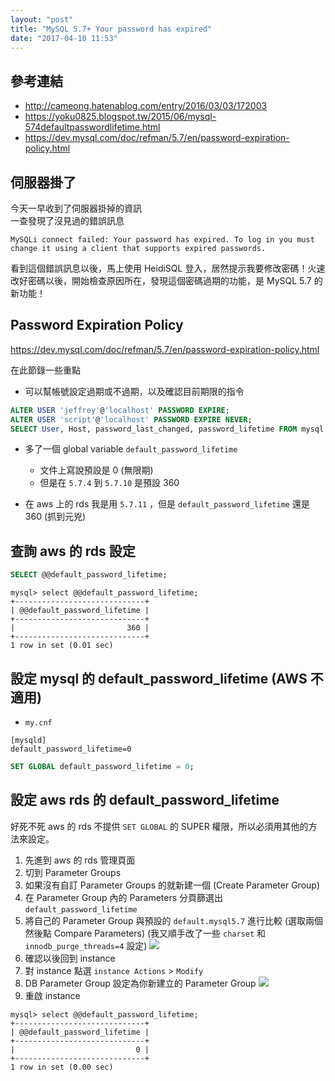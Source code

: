 ```yaml
---
layout: "post"
title: "MySQL 5.7+ Your password has expired"
date: "2017-04-10 11:53"
---
```


## 參考連結

* <http://cameong.hatenablog.com/entry/2016/03/03/172003>
* <https://yoku0825.blogspot.tw/2015/06/mysql-574defaultpasswordlifetime.html>
* <https://dev.mysql.com/doc/refman/5.7/en/password-expiration-policy.html>

## 伺服器掛了

今天一早收到了伺服器掛掉的資訊  
一查發現了沒見過的錯誤訊息  

```
MySQLi connect failed: Your password has expired. To log in you must change it using a client that supports expired passwords.
```

看到這個錯誤訊息以後，馬上使用 HeidiSQL 登入，居然提示我要修改密碼！火速改好密碼以後，開始檢查原因所在，發現這個密碼過期的功能，是 MySQL 5.7 的新功能！

## Password Expiration Policy

<https://dev.mysql.com/doc/refman/5.7/en/password-expiration-policy.html>

在此節錄一些重點

* 可以幫帳號設定過期或不過期，以及確認目前期限的指令

```sql
ALTER USER 'jeffrey'@'localhost' PASSWORD EXPIRE;
ALTER USER 'script'@'localhost' PASSWORD EXPIRE NEVER;
SELECT User, Host, password_last_changed, password_lifetime FROM mysql.user;
```

* 多了一個 global variable `default_password_lifetime`
  - 文件上寫說預設是 0 (無限期)
  - 但是在 `5.7.4` 到 `5.7.10` 是預設 360

* 在 aws 上的 rds 我是用 `5.7.11` ，但是 `default_password_lifetime` 還是 360 (抓到元兇)

## 查詢 aws 的 rds 設定

```sql
SELECT @@default_password_lifetime;
```

```
mysql> select @@default_password_lifetime;
+-----------------------------+
| @@default_password_lifetime |
+-----------------------------+
|                         360 |
+-----------------------------+
1 row in set (0.01 sec)
```

## 設定 mysql 的 default_password_lifetime (AWS 不適用)

* `my.cnf`

```
[mysqld]
default_password_lifetime=0
```

```sql
SET GLOBAL default_password_lifetime = 0;
```

## 設定 aws rds 的 default_password_lifetime

好死不死 aws 的 rds 不提供 `SET GLOBAL` 的 SUPER 權限，所以必須用其他的方法來設定。  

1. 先進到 aws 的 rds 管理頁面
2. 切到 Parameter Groups
3. 如果沒有自訂 Parameter Groups 的就新建一個 (Create Parameter Group)
4. 在 Parameter Group 內的 Parameters 分頁篩選出 `default_password_lifetime`
5. 將自己的 Parameter Group 與預設的 `default.mysql5.7` 進行比較 (選取兩個然後點 Compare Parameters) (我又順手改了一些 `charset` 和 `innodb_purge_threads=4` 設定)
![](http://i.imgur.com/coKeBDR.png)
6. 確認以後回到 instance
7. 對 instance 點選 `instance Actions` > `Modify`
8. DB Parameter Group 設定為你新建立的 Parameter Group
![](http://i.imgur.com/1D4kbvv.png)
9. 重啟 instance

```
mysql> select @@default_password_lifetime;
+-----------------------------+
| @@default_password_lifetime |
+-----------------------------+
|                           0 |
+-----------------------------+
1 row in set (0.00 sec)
```
